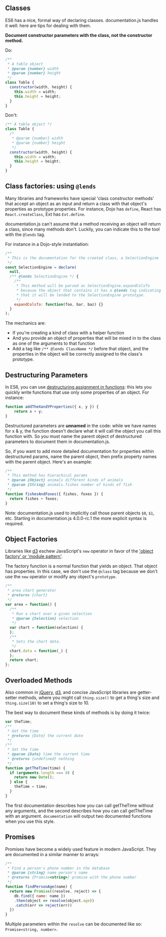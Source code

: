 ## Classes

ES6 has a nice, formal way of declaring classes. documentation.js handles it well:
here are tips for dealing with them.

**Document constructor parameters with the class, not the constructor method.**

Do:

```js
/**
 * A table object
 * @param {number} width
 * @param {number} height
 */
class Table {
  constructor(width, height) {
    this.width = width;
    this.height = height;
  }
}
```

Don't:

```js
/** A table object */
class Table {
  /*
   * @param {number} width
   * @param {number} height
   */
  constructor(width, height) {
    this.width = width;
    this.height = height;
  }
}
```

## Class factories: using `@lends`

Many libraries and frameworks have special 'class constructor methods' that
accept an object as an input and return a class with that object's properties
as prototype properties. For instance, Dojo has `define`, React has `React.createClass`,
Ext has `Ext.define`.

documentation.js can't assume that a method receiving an object will return a class,
since many methods don't. Luckily, you can indicate this to the tool with the `@lends`
tag.

For instance in a Dojo-style instantiation:

```js
/**
 * This is the documentation for the created class, a SelectionEngine
 */
const SelectionEngine = declare(
  null,
  /** @lends SelectionEngine */ {
    /**
     * This method will be parsed as SelectionEngine.expandColsTo
     * because the object that contains it has a @lends tag indicating
     * that it will be lended to the SelectionEngine prototype.
     */
    expandColsTo: function(foo, bar, baz) {}
  }
);
```

The mechanics are:

* If you're creating a kind of class with a helper function
* And you provide an object of properties that will be mixed in to the class
  as one of the arguments to that function
* Add a tag like `/** @lends ClassName */` before that object, and the properties
  in the object will be correctly assigned to the class's prototype.

## Destructuring Parameters

In ES6, you can use [destructuring assignment in functions](https://developer.mozilla.org/en-US/docs/Web/JavaScript/Reference/Operators/Destructuring_assignment):
this lets you quickly write functions that use only some properties of an object.
For instance:

```js
function addTheXandYProperties({ x, y }) {
    return x + y;
}
```

Destructured parameters are **unnamed** in the code: while we have names
for x & y, the function doesn't declare what it will call the object you
call this function with. So you must name the parent object of
destructured parameters to document them in documentation.js.

So, if you want to add more detailed documentation for properties
within destructured params, name the parent object, then prefix property
names with the parent object. Here's an example:

```js
/**
 * This method has hierachical params
 * @param {Object} animals different kinds of animals
 * @param {String} animals.fishes number of kinds of fish
 */
function fishesAndFoxes({ fishes, foxes }) {
  return fishes + foxes;
}
```

Note: documentation.js used to implicitly call those parent objects
`$0`, `$1`, etc. Starting in documentation.js 4.0.0-rc.1 the more
explicit syntax is required.

## Object Factories

Libraries like [d3](http://d3js.org/) eschew JavaScript's `new` operator
in favor of the ['object factory' or 'module pattern'](http://www.macwright.org/2012/06/04/the-module-pattern.html).

The factory function is a normal function that yields an object. That object
has properties. In this case, we don't use the `@class` tag because
we don't use the `new` operator or modify any object's `prototype`.

```js
/**
 * area chart generator
 * @returns {chart}
 */
var area = function() {
  /**
   * Run a chart over a given selection
   * @param {Selection} selection
   */
  var chart = function(selection) {
  };
  /**
   * Sets the chart data.
   */
  chart.data = function(_) {
  };
  return chart;
};
```

## Overloaded Methods

Also common in [jQuery](https://jquery.com/), [d3](http://d3js.org/),
and concise JavaScript libraries are getter-setter methods, where you might
call `thing.size()` to get a thing's size and `thing.size(10)` to set a thing's
size to 10.

The best way to document these kinds of methods is by doing it twice:

```js
var theTime;
/**
 * Get the time
 * @returns {Date} the current date
 */
/**
 * Set the time
 * @param {Date} time the current time
 * @returns {undefined} nothing
 */
function getTheTime(time) {
  if (arguments.length === 0) {
    return new Date();
  } else {
    theTime = time;
  }
}
```

The first documentation describes how you can call getTheTime without
any arguments, and the second describes how you can call getTheTime with
an argument. `documentation` will output two documented functions when you
use this style.

## Promises

Promises have become a widely used feature in modern JavaScript. They are
documented in a similar manner to arrays:

```js
/**
 * Find a person's phone number in the database
 * @param {string} name person's name
 * @returns {Promise<string>} promise with the phone number
 */
function findPersonAge(name) {
  return new Promise((resolve, reject) => {
    db.find({ name: name })
    .then(object => resolve(object.age))
    .catch(err => reject(err))
  })
}
```

Multiple parameters within the `resolve` can be documented like so: `Promise<string, number>`.